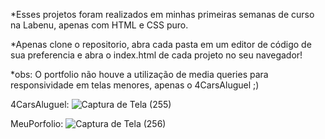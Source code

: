 *Esses projetos foram realizados em minhas primeiras semanas de curso na Labenu, apenas com  HTML e CSS puro.

*Apenas clone o repositorio, abra cada pasta em um editor de código de sua preferencia e abra o index.html de cada projeto no seu navegador!

*obs: O portfolio não houve a utilização de media queries para responsividade em telas menores, apenas o 4CarsAluguel ;) 

4CarsAluguel:
![Captura de Tela (255)](https://user-images.githubusercontent.com/79269035/121428897-b5d0f580-c94c-11eb-80c8-c836e5ea65d9.png)



MeuPorfolio:
![Captura de Tela (256)](https://user-images.githubusercontent.com/79269035/121429181-02b4cc00-c94d-11eb-9712-68bea7aadfc1.png)

